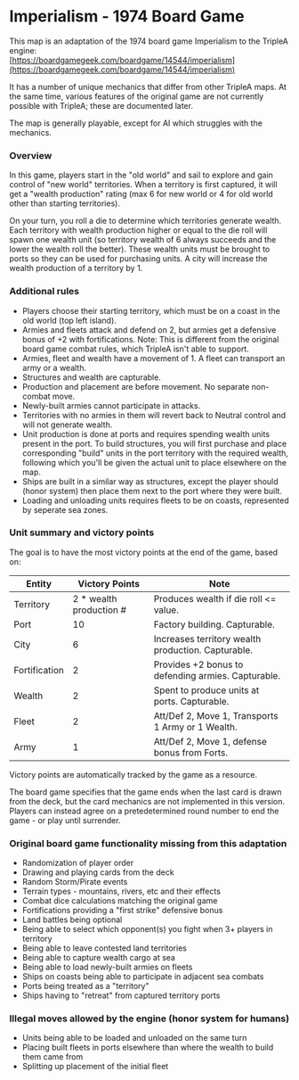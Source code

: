 # Imperialism - 1974 Board Game

This map is an adaptation of the 1974 board game Imperialism to the TripleA engine:  
[https://boardgamegeek.com/boardgame/14544/imperialism](https://boardgamegeek.com/boardgame/14544/imperialism)

It has a number of unique mechanics that differ from other TripleA maps. At the same time, various features of the original game are not currently possible with TripleA; these are documented later.

The map is generally playable, except for AI which struggles with the mechanics.

### Overview

In this game, players start in the "old world" and sail to explore and gain control of "new world" territories. When a territory is first captured, it will get a "wealth production" rating (max 6 for new world or 4 for old world other than starting territories).

On your turn, you roll a die to determine which territories generate wealth. Each territory with wealth production higher or equal to the die roll will spawn one wealth unit (so territory wealth of 6 always succeeds and the lower the wealth roll the better). These wealth units must be brought to ports so they can be used for purchasing units. A city will increase the wealth production of a territory by 1.

### Additional rules

*   Players choose their starting territory, which must be on a coast in the old world (top left island).
*   Armies and fleets attack and defend on 2, but armies get a defensive bonus of +2 with fortifications. Note: This is different from the original board game combat rules, which TripleA isn't able to support.
*   Armies, fleet and wealth have a movement of 1\. A fleet can transport an army or a wealth.
*   Structures and wealth are capturable.
*   Production and placement are before movement. No separate non-combat move.
*   Newly-built armies cannot participate in attacks.
*   Territories with no armies in them will revert back to Neutral control and will not generate wealth.
*   Unit production is done at ports and requires spending wealth units present in the port. To build structures, you will first purchase and place corresponding "build" units in the port territory with the required wealth, following which you'll be given the actual unit to place elsewhere on the map.
*   Ships are built in a similar way as structures, except the player should (honor system) then place them next to the port where they were built.
*   Loading and unloading units requires fleets to be on coasts, represented by seperate sea zones.

### Unit summary and victory points

The goal is to have the most victory points at the end of the game, based on:

| **Entity**    | **Victory Points**      | **Note**                                           |
|---------------|-------------------------|----------------------------------------------------|
| Territory     | 2 * wealth production # | Produces wealth if die roll &lt;= value.           |
| Port          | 10                      | Factory building. Capturable.                      |
| City          | 6                       | Increases territory wealth production. Capturable. |
| Fortification | 2                       | Provides +2 bonus to defending armies. Capturable. |
| Wealth        | 2                       | Spent to produce units at ports. Capturable.       |
| Fleet         | 2                       | Att/Def 2, Move 1, Transports 1 Army or 1 Wealth.  |
| Army          | 1                       | Att/Def 2, Move 1, defense bonus from Forts.       |

Victory points are automatically tracked by the game as a resource.

The board game specifies that the game ends when the last card is drawn from the deck, but the card mechanics are not implemented in this version. Players can instead agree on a pretedetermined round number to end the game - or play until surrender.

### Original board game functionality missing from this adaptation

*   Randomization of player order
*   Drawing and playing cards from the deck
*   Random Storm/Pirate events
*   Terrain types - mountains, rivers, etc and their effects
*   Combat dice calculations matching the original game
*   Fortifications providing a "first strike" defensive bonus
*   Land battles being optional
*   Being able to select which opponent(s) you fight when 3+ players in territory
*   Being able to leave contested land territories
*   Being able to capture wealth cargo at sea
*   Being able to load newly-built armies on fleets
*   Ships on coasts being able to participate in adjacent sea combats
*   Ports being treated as a "territory"
*   Ships having to "retreat" from captured territory ports

### Illegal moves allowed by the engine (honor system for humans)

*   Units being able to be loaded and unloaded on the same turn
*   Placing built fleets in ports elsewhere than where the wealth to build them came from
*   Splitting up placement of the initial fleet
